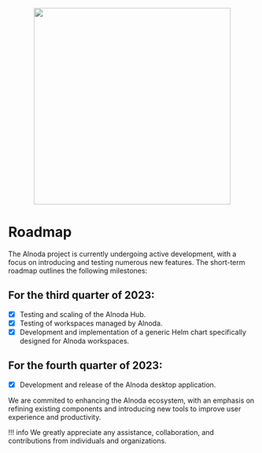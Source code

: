 <p align="center">
  <img src="../img/roadmap.svg" alt="" width="400">
</p>

# Roadmap

The Alnoda project is currently undergoing active development, with a focus on introducing and testing numerous new features. 
The short-term roadmap outlines the following milestones:

## For the third quarter of 2023:

- [x] Testing and scaling of the Alnoda Hub.
- [x] Testing of workspaces managed by Alnoda.
- [x] Development and implementation of a generic Helm chart specifically designed for Alnoda workspaces.

## For the fourth quarter of 2023:

- [x] Development and release of the Alnoda desktop application.

We are commited to enhancing the Alnoda ecosystem, with an emphasis on refining existing components and introducing new tools to improve user experience and productivity.

!!! info 
    We greatly appreciate any assistance, collaboration, and contributions from individuals and organizations.
